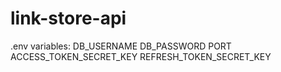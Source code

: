 # link-store-api
.env variables:
DB_USERNAME
DB_PASSWORD
PORT
ACCESS_TOKEN_SECRET_KEY
REFRESH_TOKEN_SECRET_KEY

